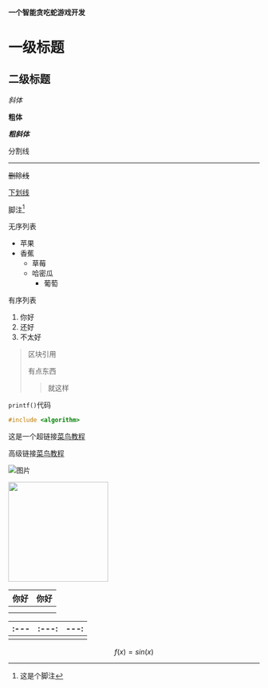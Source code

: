 #### 一个智能贪吃蛇游戏开发



# 一级标题

## 二级标题



*斜体*

**粗体**

***粗斜体***



分割线

---

~~删除线~~

<u>下划线</u>

脚注[^a]

[^a]: 这是个脚注



无序列表

+ 苹果
+ 香蕉
  - 草莓
  - 哈密瓜
    * 葡萄



有序列表

1. 你好
2. 还好
3. 不太好



> 区块引用
>
> 有点东西
>
> > 就这样



`printf()`代码

```c++
#include <algorithm>
```



这是一个超链接[菜鸟教程](https://www.runoob.com/markdown/md-link.html)

高级链接[菜鸟教程][1]

[1]:https://www.runoob.com/markdown/md-link.html



![图片](C:\Users\27550\Desktop\保存图片\a5189b5836b253830c4d1559b16d6940.jpg)

<img src="C:\Users\27550\Desktop\保存图片\a5189b5836b253830c4d1559b16d6940.jpg" width="200">

| 你好 | 你好 |
| ---- | ---- |
|      |      |
|      |      |



| :--- | :---: | ---: |
| ---- | ----- | ---- |
|      |       |      |


$$
f(x) = sin(x)
$$














